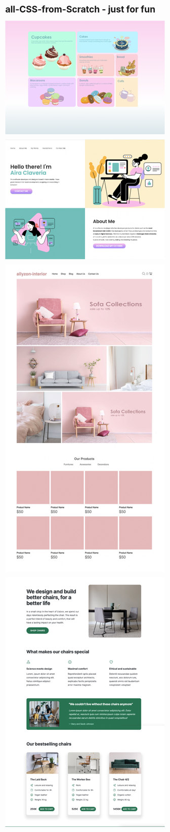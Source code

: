 # all-CSS-from-Scratch - just for fun

![Image Description](sample.png)

![Alt Text](number4.png)

![Alt Text](interior-site.jpg)

![Alt Text](practice3.jpg)

